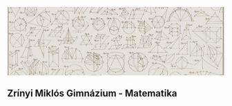 <p><img src="./dokumentumok/kezdokep.png" align="middle"> </p>

## Zrínyi Miklós Gimnázium  - Matematika
